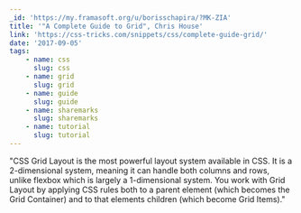 ```yaml
---
_id: 'https://my.framasoft.org/u/borisschapira/?MK-ZIA'
title: '"A Complete Guide to Grid", Chris House'
link: 'https://css-tricks.com/snippets/css/complete-guide-grid/'
date: '2017-09-05'
tags:
    - name: css
      slug: css
    - name: grid
      slug: grid
    - name: guide
      slug: guide
    - name: sharemarks
      slug: sharemarks
    - name: tutorial
      slug: tutorial
---
```


<div class="markdown"><p>&quot;CSS Grid Layout is the most powerful layout system available in CSS. It is a 2-dimensional system, meaning it can handle both columns and rows, unlike flexbox which is largely a 1-dimensional system. You work with Grid Layout by applying CSS rules both to a parent element (which becomes the Grid Container) and to that elements children (which become Grid Items).&quot;
</p></div>
